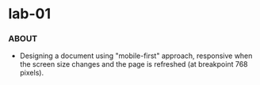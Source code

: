 # lab-01

### ABOUT
- Designing a document using "mobile-first" approach, responsive when the screen size changes and the page is refreshed (at breakpoint  768 pixels).